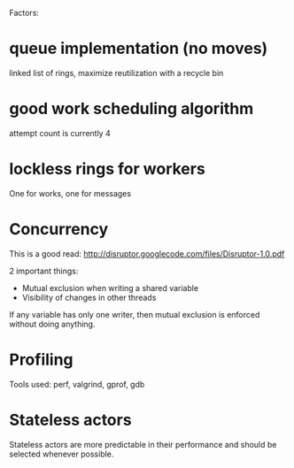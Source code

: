 Factors:

# queue implementation (no moves)

linked list of rings, maximize reutilization with a recycle bin


# good work scheduling algorithm

attempt count is currently 4


# lockless rings for workers

One for works, one for messages


# Concurrency

This is a good read: http://disruptor.googlecode.com/files/Disruptor-1.0.pdf

2 important things:

- Mutual exclusion when writing a shared variable
- Visibility of changes in other threads

If any variable has only one writer, then mutual exclusion is enforced
without doing anything.

# Profiling

Tools used: perf, valgrind, gprof, gdb


# Stateless actors

Stateless actors are more predictable in their performance and should be selected
whenever possible.
